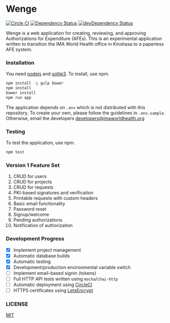 Wenge
=====

[![Circle CI](https://circleci.com/gh/IMA-WorldHealth/wenge.svg?style=shield)](https://circleci.com/gh/IMA-WorldHealth/wenge)
[![Dependency Status](https://david-dm.org/IMA-WorldHealth/wenge.svg)](https://david-dm.org/IMA-WorldHealth/wenge)
[![devDependency Status](https://david-dm.org/IMA-WorldHealth/wenge/dev-status.svg)](https://david-dm.org/IMA-WorldHealth/wenge#info=devDependencies)


Wenge is a web application for creating, reviewing, and approving Authorizations for Expenditure (AFEs).
This is an experimental application written to transition the IMA World Health office in
Kinshasa to a paperless AFE system.

### Installation

You need [nodejs](https://nodejs.org) and [sqlite3](https://www.sqlite.org/).  To install, use npm.
```sh
npm install -g gulp bower
npm install
bower install
npm run app
```

The application depends on `.env` which is not distributed with this repository.  To create your own,
please follow the guidelines in `.env.sample`.  Otherwise, email the developers [developers@imaworldhealth.org](<developers@imaworldhealth.org>)

### Testing

To test the application, use npm.
```sh
npm test
```

### Version 1 Feature Set
 1. CRUD for users
 2. CRUD for projects
 3. CRUD for requests
 4. PKI-based signatures and verification
 5. Printable requests with custom headers
 6. Basic email functionality
   1. Password reset
   2. Signup/welcome
   3. Pending authorizations
   4. Notification of authorization

### Development Progress
 - [x] Implement project management
 - [x] Automatic database builds
 - [x] Automatic testing
 - [X] Development/production environmental variable switch
 - [ ] Implement email-based signin (tokens)
 - [ ] Full HTTP API tests written using `mocha`/`chai-http`
 - [ ] Automatic deployment using [CircleCI](https://circleci.com/)
 - [ ] HTTPS certificates using [LetsEncrypt](https://letsencrypt.org/)

### LICENSE
[MIT](./LICENSE)
